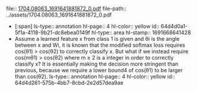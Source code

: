 file:: [1704.08063_1691641881872_0.pdf](../assets/1704.08063_1691641881872_0.pdf)
file-path:: ../assets/1704.08063_1691641881872_0.pdf

- [:span]
  ls-type:: annotation
  hl-page:: 4
  hl-color:: yellow
  id:: 64d4d0a1-5f1a-4118-9b21-dc8ebea0149f
  hl-type:: area
  hl-stamp:: 1691668641428
- Assume a learned feature x from class 1 is given and θi is the angle between x and Wi, it is known that the modified softmax loss requires cos(θ1) > cos(θ2) to correctly classify x. But what if we instead require cos(mθ1) > cos(θ2) where m ≥ 2 is a integer in order to correctly classify x? It is essentially making the decision more stringent than previous, because we require a lower bound4 of cos(θ1) to be larger than cos(θ2).
  ls-type:: annotation
  hl-page:: 4
  hl-color:: yellow
  id:: 64d4d261-575b-4bb7-8cbd-2e2d57dea9ae